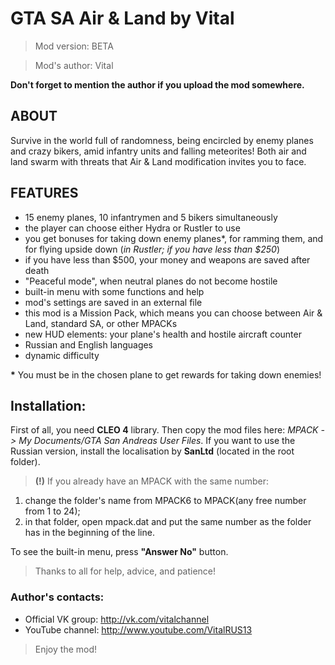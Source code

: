# GTA SA Air & Land by Vital
>Mod version: BETA

>Mod's author: Vital

__Don't forget to mention the author if you upload the mod somewhere.__

## ABOUT
Survive in the world full of randomness, being encircled by enemy planes and crazy bikers, amid infantry units and falling meteorites! Both air and land swarm with threats that Air & Land modification invites you to face.

## FEATURES
- 15 enemy planes, 10 infantrymen and 5 bikers simultaneously
- the player can choose either Hydra or Rustler to use
- you get bonuses for taking down enemy planes*, for ramming them, and for flying upside down (_in Rustler; if you have less than $250_)
- if you have less than $500, your money and weapons are saved after death
- "Peaceful mode", when neutral planes do not become hostile
- built-in menu with some functions and help
- mod's settings are saved in an external file
- this mod is a Mission Pack, which means you can choose between Air & Land, standard SA, or other MPACKs
- new HUD elements: your plane's health and hostile aircraft counter
- Russian and English languages
- dynamic difficulty

__*__ You must be in the chosen plane to get rewards for taking down enemies!


## Installation:
First of all, you need __CLEO 4__ library.
Then copy the mod files here:
_MPACK -> My Documents/GTA San Andreas User Files_.
If you want to use the Russian version, install the localisation by __SanLtd__ (located in the root folder).

>__(!)__ If you already have an MPACK with the same number:
1) change the folder's name from MPACK6 to MPACK(any free number from 1 to 24);
2) in that folder, open mpack.dat and put the same number as the folder has in the beginning of the line.

To see the built-in menu, press __"Answer No"__ button.

>Thanks to all for help, advice, and patience!

### Author's contacts:
* Official VK group: http://vk.com/vitalchannel
* YouTube channel: http://www.youtube.com/VitalRUS13

> Enjoy the mod!
